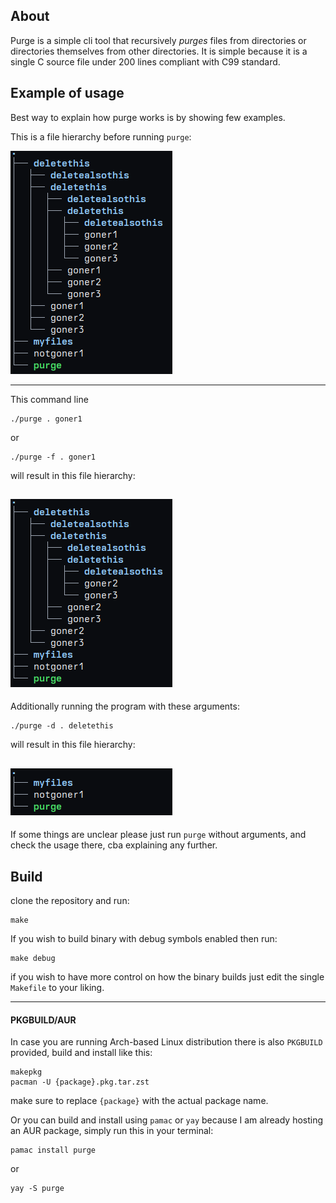 ## About
Purge is a simple cli tool that recursively *purges* files from
directories or directories themselves from other directories.
It is simple because it is a single C source file under 200 lines 
compliant with C99 standard.

## Example of usage
Best way to explain how purge works is by showing few examples.

This is a file hierarchy before running `purge`:

![file tree before purge](resources/before.png)

---
This command line
```
./purge . goner1
```
or
```
./purge -f . goner1
```

will result in this file hierarchy:

![file tree after file purge](resources/afterfilepurge.png)
---

Additionally running the program with these arguments:
```
./purge -d . deletethis
```

will result in this file hierarchy:

![file tree after directory purge](resources/afterdirpurge.png)
---

If some things are unclear please just run `purge` without arguments,
and check the usage there, cba explaining any further.

## Build

clone the repository and run:
```
make
```

If you wish to build binary with debug symbols enabled then run:
```
make debug
```

if you wish to have more control on how the binary builds just
edit the single `Makefile` to your liking.

---

#### PKGBUILD/AUR
In case you are running Arch-based Linux distribution there is
also `PKGBUILD` provided, build and install like this:
```
makepkg
pacman -U {package}.pkg.tar.zst
```
make sure to replace `{package}` with the actual package name.

Or you can build and install using `pamac` or `yay` because
I am already hosting an AUR package, simply run this in your terminal:
```
pamac install purge
```
or
```
yay -S purge
```

